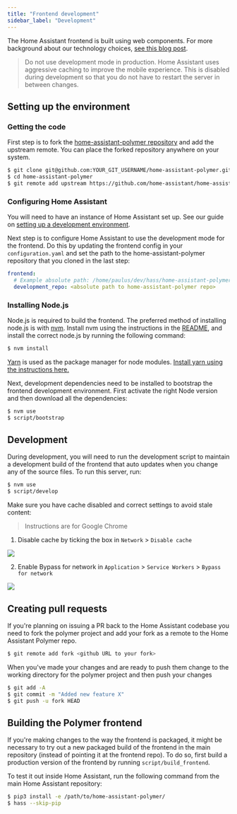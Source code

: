 ```yaml
---
title: "Frontend development"
sidebar_label: "Development"
---
```


The Home Assistant frontend is built using web components. For more background about our technology choices, [see this blog post](https://developers.home-assistant.io/blog/2019/05/22/internet-of-things-and-the-modern-web.html).

> Do not use development mode in production. Home Assistant uses aggressive caching to improve the mobile experience. This is disabled during development so that you do not have to restart the server in between changes.

## Setting up the environment

### Getting the code

First step is to fork the [home-assistant-polymer repository][hass-polymer] and add the upstream remote. You can place the forked repository anywhere on your system.

```bash
$ git clone git@github.com:YOUR_GIT_USERNAME/home-assistant-polymer.git
$ cd home-assistant-polymer
$ git remote add upstream https://github.com/home-assistant/home-assistant-polymer.git
```

### Configuring Home Assistant

You will need to have an instance of Home Assistant set up. See our guide on [setting up a development environment](https://developers.home-assistant.io/docs/en/development_environment.html).

Next step is to configure Home Assistant to use the development mode for the frontend. Do this by updating the frontend config in your `configuration.yaml` and set the path to the home-assistant-polymer repository that you cloned in the last step:

```yaml
frontend:
  # Example absolute path: /home/paulus/dev/hass/home-assistant-polymer
  development_repo: <absolute path to home-assistant-polymer repo>
```

### Installing Node.js

Node.js is required to build the frontend. The preferred method of installing node.js is with [nvm](https://github.com/creationix/nvm). Install nvm using the instructions in the [README](https://github.com/creationix/nvm#install-script), and install the correct node.js by running the following command:

```bash
$ nvm install
```

[Yarn](https://yarnpkg.com/en/) is used as the package manager for node modules. [Install yarn using the instructions here.](https://yarnpkg.com/en/docs/install)

Next, development dependencies need to be installed to bootstrap the frontend development environment. First activate the right Node version and then download all the dependencies:

```bash
$ nvm use
$ script/bootstrap
```

## Development

During development, you will need to run the development script to maintain a development build of the frontend that auto updates when you change any of the source files. To run this server, run:

```bash
$ nvm use
$ script/develop
```

Make sure you have cache disabled and correct settings to avoid stale content:

> Instructions are for Google Chrome

1. Disable cache by ticking the box in `Network` > `Disable cache`

<p class='img'>
<img src='/img/en/development/disable-cache.png' />
</p>

2. Enable Bypass for network in `Application` > `Service Workers` > `Bypass for network`

<p class='img'>
<img src='/img/en/development/bypass-for-network.png' />
</p>

## Creating pull requests

If you're planning on issuing a PR back to the Home Assistant codebase you need to fork the polymer project and add your fork as a remote to the Home Assistant Polymer repo.

```bash
$ git remote add fork <github URL to your fork>
```

When you've made your changes and are ready to push them change to the working directory for the polymer project and then push your changes

``` bash
$ git add -A
$ git commit -m "Added new feature X"
$ git push -u fork HEAD
```

## Building the Polymer frontend

If you're making changes to the way the frontend is packaged, it might be necessary to try out a new packaged build of the frontend in the main repository (instead of pointing it at the frontend repo). To do so, first build a production version of the frontend by running `script/build_frontend`.

To test it out inside Home Assistant, run the following command from the main Home Assistant repository:

```bash
$ pip3 install -e /path/to/home-assistant-polymer/
$ hass --skip-pip
```

[hass-polymer]: https://github.com/home-assistant/home-assistant-polymer
